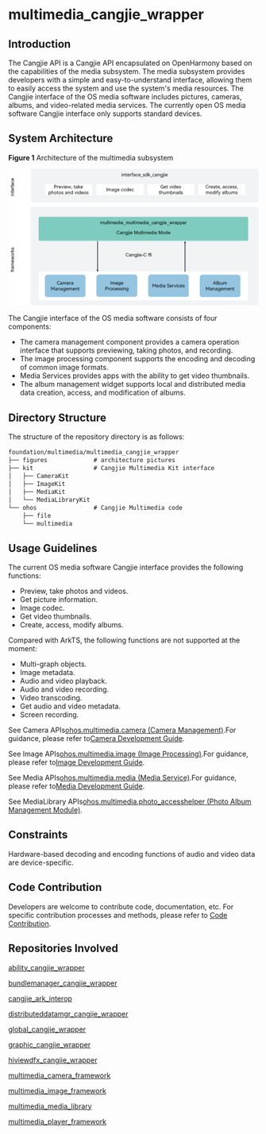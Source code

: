 # multimedia_cangjie_wrapper

## Introduction

The Cangjie API is a Cangjie API encapsulated on OpenHarmony based on the capabilities of the media subsystem. The media subsystem provides developers with a simple and easy-to-understand interface, allowing them to easily access the system and use the system's media resources. The Cangjie interface of the OS media software includes pictures, cameras, albums, and video-related media services. The currently open OS media software Cangjie interface only supports standard devices.

## System Architecture

**Figure 1** Architecture of the multimedia subsystem

![](figures/multimedia_cangjie_wrapper_architecture_en.png)

The Cangjie interface of the OS media software consists of four components:

- The camera management component provides a camera operation interface that supports previewing, taking photos, and recording.
- The image processing component supports the encoding and decoding of common image formats.
- Media Services provides apps with the ability to get video thumbnails.
- The album management widget supports local and distributed media data creation, access, and modification of albums.

## Directory Structure

The structure of the repository directory is as follows:

```
foundation/multimedia/multimedia_cangjie_wrapper
├── figures             # architecture pictures
├── kit                 # Cangjie Multimedia Kit interface
│   ├── CameraKit
│   ├── ImageKit
│   ├── MediaKit
│   └── MediaLibraryKit
└── ohos                # Cangjie Multimedia code
    ├── file
    └── multimedia
```

## Usage Guidelines

The current OS media software Cangjie interface provides the following functions:

- Preview, take photos and videos.
- Get picture information.
- Image codec.
- Get video thumbnails.
- Create, access, modify albums.

Compared with ArkTS, the following functions are not supported at the moment:

- Multi-graph objects.
- Image metadata.
- Audio and video playback.
- Audio and video recording.
- Video transcoding.
- Get audio and video metadata.
- Screen recording.

See Camera APIs[ohos.multimedia.camera (Camera Management)](https://gitcode.com/openharmony-sig/arkcompiler_cangjie_ark_interop/blob/master/doc/API_Reference/source_en/apis/CameraKit/cj-apis-multimedia-camera.md).For guidance, please refer to[Camera Development Guide](https://gitcode.com/openharmony-sig/arkcompiler_cangjie_ark_interop/blob/master/doc/Dev_Guide/source_en/media/camera/cj-camera-overview.md).

See Image APIs[ohos.multimedia.image (Image Processing)](https://gitcode.com/openharmony-sig/arkcompiler_cangjie_ark_interop/blob/master/doc/API_Reference/source_en/apis/ImageKit/cj-apis-image.md).For guidance, please refer to[Image Development Guide](https://gitcode.com/openharmony-sig/arkcompiler_cangjie_ark_interop/blob/master/doc/Dev_Guide/source_en/media/image/cj-image-overview.md).

See Media APIs[ohos.multimedia.media (Media Service)](https://gitcode.com/openharmony-sig/arkcompiler_cangjie_ark_interop/blob/master/doc/API_Reference/source_en/apis/MediaKit/cj-apis-multimedia_media.md).For guidance, please refer to[Media Development Guide](https://gitcode.com/openharmony-sig/arkcompiler_cangjie_ark_interop/blob/master/doc/Dev_Guide/source_en/media/media/cj-media-kit-intro.md).

See MediaLibrary APIs[ohos.multimedia.photo_accesshelper (Photo Album Management Module)](https://gitcode.com/openharmony-sig/arkcompiler_cangjie_ark_interop/blob/master/doc/API_Reference/source_en/apis/MediaLibraryKit/cj-apis-multimedia-photo_accesshelper.md).

## Constraints

Hardware-based decoding and encoding functions of audio and video data are device-specific.

## Code Contribution

Developers are welcome to contribute code, documentation, etc. For specific contribution processes and methods, please refer to [Code Contribution](https://gitcode.com/openharmony/docs/blob/master/en/contribute/code-contribution.md).

## Repositories Involved

[ability\_cangjie\_wrapper](https://gitcode.com/openharmony-sig/ability_ability_cangjie_wrapper)

[bundlemanager\_cangjie\_wrapper](https://gitcode.com/openharmony-sig/bundlemanager_bundlemanager_cangjie_wrapper)

[cangjie\_ark\_interop](https://gitcode.com/openharmony-sig/arkcompiler_cangjie_ark_interop)

[distributeddatamgr\_cangjie\_wrapper](https://gitcode.com/openharmony-sig/distributeddatamgr_distributeddatamgr_cangjie_wrapper)

[global\_cangjie\_wrapper](https://gitcode.com/openharmony-sig/global_global_cangjie_wrapper)

[graphic\_cangjie\_wrapper](https://gitcode.com/openharmony-sig/graphic_graphic_cangjie_wrapper)

[hiviewdfx\_cangjie\_wrapper](https://gitcode.com/openharmony-sig/hiviewdfx_hiviewdfx_cangjie_wrapper)

[multimedia\_camera\_framework](https://gitee.com/openharmony/multimedia_camera_framework/blob/master/README.md)

[multimedia\_image\_framework](https://gitee.com/openharmony/multimedia_image_framework/blob/master/README.md)

[multimedia\_media\_library](https://gitee.com/openharmony/multimedia_media_library/blob/master/README.md)

[multimedia\_player\_framework](https://gitee.com/openharmony/multimedia_player_framework/blob/master/README.md)
